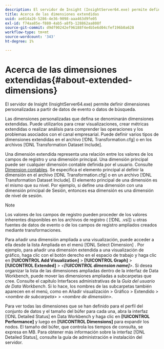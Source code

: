 ```yaml
---
description: El servidor de Insight (InsightServer64.exe) permite definir dimensiones personalizadas a partir de datos de evento o datos de búsqueda.
title: Acerca de las dimensiones extendidas
uuid: ae014a26-5286-4e36-9098-aaa463d9fe05
exl-id: f74aa85e-f880-4ab5-a8fb-128862aa808f
source-git-commit: d9df90242ef96188f4e4b5e6d04cfef196b0a628
workflow-type: tm+mt
source-wordcount: '343'
ht-degree: 1%

---
```


# Acerca de las dimensiones extendidas{#about-extended-dimensions}

El servidor de Insight (InsightServer64.exe) permite definir dimensiones personalizadas a partir de datos de evento o datos de búsqueda.

Las dimensiones personalizadas que defina se denominarán dimensiones extendidas. Puede utilizarlos para crear visualizaciones, crear métricas extendidas o realizar análisis para comprender las operaciones y los problemas asociados con el canal empresarial. Puede definir varios tipos de dimensiones extendidas en el archivo [!DNL Transformation.cfg] o en los archivos [!DNL Transformation Dataset Include].

Una dimensión extendida representa una relación entre los valores de los campos de registro y una dimensión principal. Una dimensión principal puede ser cualquier dimensión contable definida por el usuario. Consulte [Dimension contables](../../../home/c-dataset-const-proc/c-ex-dim/c-types-ex-dim/c-count-dim.md#concept-f28b633419494e7bbc510012dbfcc6f8). Se especifica el elemento principal al definir la dimensión en el archivo [!DNL Transformation.cfg] o en un archivo [!DNL Transformation Dataset Include]. El elemento principal de una dimensión es el mismo que su nivel. Por ejemplo, si define una dimensión con una dimensión principal de Sesión, entonces esa dimensión es una dimensión de nivel de sesión.

>[!NOTE]
>
>Los valores de los campos de registro pueden proceder de los valores inherentes disponibles en los archivos de registro ( [!DNL .vsl]) u otras fuentes de datos de evento o de los campos de registro ampliados creados mediante transformaciones.

Para añadir una dimensión ampliada a una visualización, puede acceder a ella desde la lista Ampliada en el menú [!DNL Select Dimension] . Por ejemplo, para añadir una dimensión extendida a una visualización de gráfico, haga clic con el botón derecho en el espacio de trabajo y haga clic en **[!UICONTROL Add Visualization]** > **[!UICONTROL Graph]** > **[!UICONTROL Extended]** > *&lt;**[!UICONTROL dimension name]**>*. Si desea organizar la lista de las dimensiones ampliadas dentro de la interfaz de Data Workbench, puede mover las dimensiones ampliadas a subcarpetas que cree. Consulte el capítulo Interfaces administrativas de la *Guía del usuario de Data Workbench*. Si lo hace, los nombres de las subcarpetas también aparecen en el menú, como en Añadir visualización > Gráfico > Extendido > &lt;*nombre de subcarpeta*> > &lt;*nombre de dimensión*>.

Para ver todas las dimensiones que se han definido para el perfil del conjunto de datos y el tamaño del búfer para cada una, abra la interfaz [!DNL Detailed Status] en Data Workbench y haga clic en **[!UICONTROL Performance]** y luego en **[!UICONTROL Dimensions]** para expandir los nodos. El tamaño del búfer, que controla los tiempos de consulta, se expresa en MB. Para obtener más información sobre la interfaz [!DNL Detailed Status], consulte la guía de administración e instalación del servidor.
